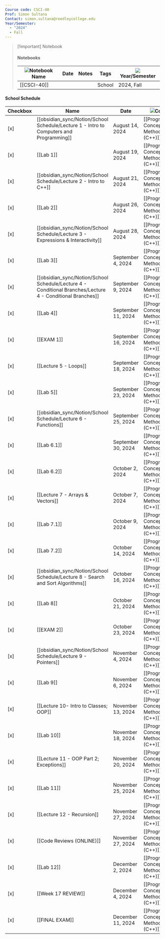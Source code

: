 ```yaml
---
Course code: CSCI-40
Prof: Simon Sultana
Contact: simon.sultana@reedleycollege.edu
Year/Semester:
  - "2024"
  - Fall
---
```

> [!important] Notebook
> 
> #### Notebooks
> 
> |![](https://www.notion.so/icons/book-closed_gray.svg)Notebook Name|Date|Notes|Tags|![](https://www.notion.so/icons/calendar-month_gray.svg)Year/Semester|
> |---|---|---|---|---|
> |[[CSCI-40]]|||School|2024, Fall|
> 
>   
>   
#### School Schedule
|Checkbox|Name|Date|![](https://www.notion.so/icons/gradebook_gray.svg)Course|
|---|---|---|---|
|[x]|[[obsidian_sync/Notion/School Schedule/Lecture 1 - Intro to Computers and Programming]]|August 14, 2024|[[Programming Concepts and Methodology I (C++)]]|
|[x]|[[Lab 1]]|August 19, 2024|[[Programming Concepts and Methodology I (C++)]]|
|[x]|[[obsidian_sync/Notion/School Schedule/Lecture 2 - Intro to C++]]|August 21, 2024|[[Programming Concepts and Methodology I (C++)]]|
|[x]|[[Lab 2]]|August 26, 2024|[[Programming Concepts and Methodology I (C++)]]|
|[x]|[[obsidian_sync/Notion/School Schedule/Lecture 3 - Expressions & Interactivity]]|August 28, 2024|[[Programming Concepts and Methodology I (C++)]]|
|[x]|[[Lab 3]]|September 4, 2024|[[Programming Concepts and Methodology I (C++)]]|
|[x]|[[obsidian_sync/Notion/School Schedule/Lecture 4 - Conditional Branches/Lecture 4 - Conditional Branches]]|September 9, 2024|[[Programming Concepts and Methodology I (C++)]]|
|[x]|[[Lab 4]]|September 11, 2024|[[Programming Concepts and Methodology I (C++)]]|
|[x]|[[EXAM 1]]|September 16, 2024|[[Programming Concepts and Methodology I (C++)]]|
|[x]|[[Lecture 5 - Loops]]|September 18, 2024|[[Programming Concepts and Methodology I (C++)]]|
|[x]|[[Lab 5]]|September 23, 2024|[[Programming Concepts and Methodology I (C++)]]|
|[x]|[[obsidian_sync/Notion/School Schedule/Lecture 6 - Functions]]|September 25, 2024|[[Programming Concepts and Methodology I (C++)]]|
|[x]|[[Lab 6.1]]|September 30, 2024|[[Programming Concepts and Methodology I (C++)]]|
|[x]|[[Lab 6.2]]|October 2, 2024|[[Programming Concepts and Methodology I (C++)]]|
|[x]|[[Lecture 7 - Arrays & Vectors]]|October 7, 2024|[[Programming Concepts and Methodology I (C++)]]|
|[x]|[[Lab 7.1]]|October 9, 2024|[[Programming Concepts and Methodology I (C++)]]|
|[x]|[[Lab 7.2]]|October 14, 2024|[[Programming Concepts and Methodology I (C++)]]|
|[x]|[[obsidian_sync/Notion/School Schedule/Lecture 8 - Search and Sort Algorithms]]|October 16, 2024|[[Programming Concepts and Methodology I (C++)]]|
|[x]|[[Lab 8]]|October 21, 2024|[[Programming Concepts and Methodology I (C++)]]|
|[x]|[[EXAM 2]]|October 23, 2024|[[Programming Concepts and Methodology I (C++)]]|
|[x]|[[obsidian_sync/Notion/School Schedule/Lecture 9 - Pointers]]|November 4, 2024|[[Programming Concepts and Methodology I (C++)]]|
|[x]|[[Lab 9]]|November 6, 2024|[[Programming Concepts and Methodology I (C++)]]|
|[x]|[[Lecture 10- Intro to Classes; OOP]]|November 13, 2024|[[Programming Concepts and Methodology I (C++)]]|
|[x]|[[Lab 10]]|November 18, 2024|[[Programming Concepts and Methodology I (C++)]]|
|[x]|[[Lecture 11 - OOP Part 2; Exceptions]]|November 20, 2024|[[Programming Concepts and Methodology I (C++)]]|
|[x]|[[Lab 11]]|November 25, 2024|[[Programming Concepts and Methodology I (C++)]]|
|[x]|[[Lecture 12 - Recursion]]|November 27, 2024|[[Programming Concepts and Methodology I (C++)]]|
|[x]|[[Code Reviews (ONLINE)]]|November 27, 2024|[[Programming Concepts and Methodology I (C++)]]|
|[x]|[[Lab 12]]|December 2, 2024|[[Programming Concepts and Methodology I (C++)]]|
|[x]|[[Week 17 REVIEW]]|December 4, 2024|[[Programming Concepts and Methodology I (C++)]]|
|[x]|[[FINAL EXAM]]|December 11, 2024|[[Programming Concepts and Methodology I (C++)]]|